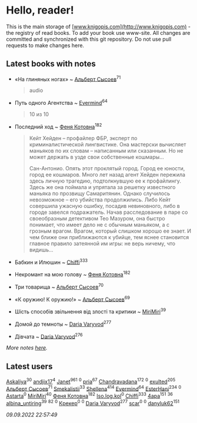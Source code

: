 # Hello, reader!
This is the main storage of [www.knigopis.com](http://www.knigopis.com) - the registry of read books.
To add your book use www-site. All changes are committed and synchronized with this git repository.
Do not use pull requests to make changes here.


## Latest books with notes
* «На глиняных ногах» ~ [Альберт Сысоев](users/474/47446642-vkontakte)<sup>71</sup>
    > audio

* Путь одного Агентства ~ [Evermind](users/302/302928912-vkontakte)<sup>64</sup>
    > 10 из 10

* Последний ход ~ [Феня Котовна](users/109/109746193906459706720-google)<sup>182</sup>
    > Кейт Хейден – профайлер ФБР, эксперт по криминалистической лингвистике. Она мастерски вычисляет маньяков по их словам – написанным или сказанным. Но не может держать в узде свои собственные кошмары…
    > 
    > Сан-Антонио. Опять этот проклятый город. Город ее юности, город ее кошмаров. Много лет назад агент Хейден пережила здесь личную трагедию, подтолкнувшую ее к профайлингу. Здесь же она поймала и упрятала за решетку известного маньяка по прозвищу Самаритянин. Однако случилось невозможное – его убийства продолжились. Либо Кейт совершила ужасную ошибку, посадив невиновного, либо в городе завелся подражатель. Начав расследование в паре со своеобразным детективом Тео Мазуром, она быстро понимает, что имеет дело не с обычным маньяком, а с грозным врагом. Врагом, который слишком хорошо ее знает. И чем ближе они приближаются к убийце, тем яснее становится главное правило затеянной им игры: не верь ничему, что видишь…

* Бабкин и Илюшин ~ [Chiffi](users/105/105831994080785626680-google)<sup>333</sup>

* Некромант на мою голову ~ [Феня Котовна](users/109/109746193906459706720-google)<sup>182</sup>

* Три товарища ~ [Альберт Сысоев](users/474/47446642-vkontakte)<sup>70</sup>

* «К оружию! К оружию!» ~ [Альберт Сысоев](users/474/47446642-vkontakte)<sup>69</sup>

* Шість способів звільнення від злості та критики ~ [MiriMiri](users/106/106107989792957993574-google)<sup>39</sup>

* Домой до темноты ~ [Daria Varyvod](users/829/829893410524253-facebook)<sup>277</sup>

* Дівчата ~ [Daria Varyvod](users/829/829893410524253-facebook)<sup>276</sup>


_More notes [here](latest_books_with_notes.md)._


## Latest users
[Askaliya](users/326/326783541-vkontakte)<sup>30</sup> 
[andjix17](users/111/111107669790056792515-google)<sup>4</sup> 
[Janet](users/108/108113656204404967440-google)<sup>961</sup> 
[](users/148/148005894-vkontakte)<sup>0</sup> 
[pria](users/128/128917939-vkontakte)<sup>67</sup> 
[Chandravadana](users/105/105866022348292919948-google)<sup>172</sup> 
[](users/488/48865699271604935-mailru)<sup>0</sup> 
[exulted](users/100/100599204551896265722-google)<sup>205</sup> 
[Альберт Сысоев](users/474/47446642-vkontakte)<sup>71</sup> 
[Smekalistii](users/864/86487125-vkontakte)<sup>33</sup> 
[Shellena](users/134/13413591548892934957-mailru)<sup>414</sup> 
[Evermind](users/302/302928912-vkontakte)<sup>64</sup> 
[EsterHani](users/305/30558181-vkontakte)<sup>234</sup> 
[](users/103/103781112563355048893-google)<sup>0</sup> 
[Astarta](users/109/109681260016308244905-google)<sup>0</sup> 
[MiriMiri](users/106/106107989792957993574-google)<sup>40</sup> 
[Феня Котовна](users/109/109746193906459706720-google)<sup>182</sup> 
[Iso.log.kol](users/113/113724398602793467597-google)<sup>0</sup> 
[Chiffi](users/105/105831994080785626680-google)<sup>333</sup> 
[4apa](users/117/117392596378069249667-google)<sup>151</sup> 
[](users/118/118248226132797004598-google)<sup>36</sup> 
[albina_untiring](users/257/2579695-vkontakte)<sup>39</sup> 
[](users/153/1537586159620888-facebook)<sup>82</sup> 
[](users/115/115449770062296431749-google)<sup>0</sup> 
[Крекер](users/491/491114705-vkontakte)<sup>0</sup> 
[](users/526/526199504-vkontakte)<sup>0</sup> 
[Daria Varyvod](users/829/829893410524253-facebook)<sup>277</sup> 
[scar](users/305/305940291-vkontakte)<sup>0</sup> 
[](users/602/602594164-yandex)<sup>0</sup> 
[danyluk62](users/374/374149854-vkontakte)<sup>151</sup> 


_09.09.2022 22:57:49_

